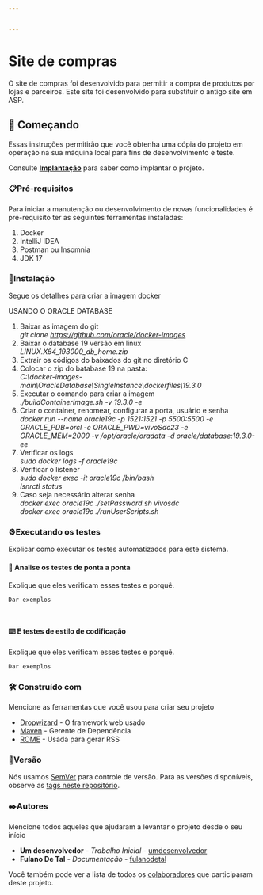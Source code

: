 ```yaml
---


---
```


<h1 id="site-de-compras">Site de compras</h1>
<p>O site de compras foi desenvolvido para permitir a compra de produtos por lojas e parceiros. Este site foi desenvolvido para substituir o antigo site em ASP.</p>
<h2 id="🚀-começando">🚀 Começando</h2>
<p>Essas instruções permitirão que você obtenha uma cópia do projeto em operação na sua máquina local para fins de desenvolvimento e teste.</p>
<p>Consulte  <strong><a href="https://gist.github.com/lohhans/f8da0b147550df3f96914d3797e9fb89#-implanta%C3%A7%C3%A3o">Implantação</a></strong>  para saber como implantar o projeto.</p>
<h3 id="📋pré-requisitos">📋Pré-requisitos</h3>
<p>Para iniciar a manutenção ou desenvolvimento de novas funcionalidades é pré-requisito ter as seguintes ferramentas instaladas:</p>
<ol>
<li>Docker</li>
<li>IntelliJ IDEA</li>
<li>Postman ou Insomnia</li>
<li>JDK 17</li>
</ol>
<h3 id="🔧instalação">🔧Instalação</h3>
<p>Segue os detalhes para criar a imagem docker</p>
<p>USANDO O ORACLE DATABASE</p>
<ol>
<li>Baixar as imagem do git<br>
<em>git clone <a href="https://github.com/oracle/docker-images">https://github.com/oracle/docker-images</a></em></li>
<li>Baixar o database 19 versão em linux<br>
<em>LINUX.X64_193000_db_home.zip</em></li>
<li>Extrair os códigos do baixados do git no diretório C</li>
<li>Colocar o zip do batabase 19 na pasta:<br>
<em>C:\docker-images-main\OracleDatabase\SingleInstance\dockerfiles\19.3.0</em></li>
<li>Executar o comando para criar a imagem<br>
<em>./buildContainerImage.sh -v 19.3.0 -e</em></li>
<li>Criar o container, renomear, configurar a porta, usuário e senha<br>
<em>docker run --name oracle19c -p 1521:1521 -p 5500:5500 -e ORACLE_PDB=orcl -e ORACLE_PWD=vivoSdc23 -e ORACLE_MEM=2000 -v /opt/oracle/oradata -d oracle/database:19.3.0-ee</em></li>
<li>Verificar os logs<br>
<em>sudo docker logs -f oracle19c</em></li>
<li>Verificar o listener<br>
<em>sudo docker exec -it oracle19c /bin/bash</em><br>
<em>lsnrctl status</em></li>
<li>Caso seja necessário alterar senha<br>
<em>docker exec oracle19c ./setPassword.sh vivosdc</em><br>
<em>docker exec oracle19c ./runUserScripts.sh</em></li>
</ol>
<h3 id="⚙️executando-os-testes">⚙️Executando os testes</h3>
<p>Explicar como executar os testes automatizados para este sistema.</p>
<h4 id="🔩-analise-os-testes-de-ponta-a-ponta">🔩 Analise os testes de ponta a ponta</h4>
<p>Explique que eles verificam esses testes e porquê.</p>
<pre><code>Dar exemplos

</code></pre>
<h4 id="⌨️-e-testes-de-estilo-de-codificação">⌨️ E testes de estilo de codificação</h4>
<p>Explique que eles verificam esses testes e porquê.</p>
<pre><code>Dar exemplos
</code></pre>
<h3 id="🛠️-construído-com">🛠️ Construído com</h3>
<p>Mencione as ferramentas que você usou para criar seu projeto</p>
<ul>
<li><a href="http://www.dropwizard.io/1.0.2/docs/">Dropwizard</a>  - O framework web usado</li>
<li><a href="https://maven.apache.org/">Maven</a>  - Gerente de Dependência</li>
<li><a href="https://rometools.github.io/rome/">ROME</a>  - Usada para gerar RSS</li>
</ul>
<h3 id="📌versão">📌Versão</h3>
<p>Nós usamos <a href="http://semver.org/">SemVer</a> para controle de versão. Para as versões disponíveis, observe as <a href="https://github.com/suas/tags/do/projeto">tags neste repositório</a>.</p>
<h3 id="✒️autores">✒️Autores</h3>
<p>Mencione todos aqueles que ajudaram a levantar o projeto desde o seu início</p>
<ul>
<li><strong>Um desenvolvedor</strong>  -  <em>Trabalho Inicial</em>  -  <a href="https://github.com/linkParaPerfil">umdesenvolvedor</a></li>
<li><strong>Fulano De Tal</strong>  -  <em>Documentação</em>  -  <a href="https://github.com/linkParaPerfil">fulanodetal</a></li>
</ul>
<p>Você também pode ver a lista de todos os  <a href="https://github.com/usuario/projeto/colaboradores">colaboradores</a>  que participaram deste projeto.</p>

